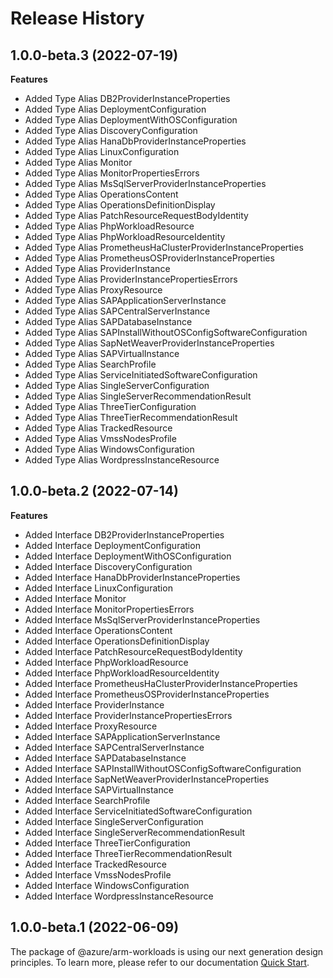 # Release History
    
## 1.0.0-beta.3 (2022-07-19)
    
**Features**

  - Added Type Alias DB2ProviderInstanceProperties
  - Added Type Alias DeploymentConfiguration
  - Added Type Alias DeploymentWithOSConfiguration
  - Added Type Alias DiscoveryConfiguration
  - Added Type Alias HanaDbProviderInstanceProperties
  - Added Type Alias LinuxConfiguration
  - Added Type Alias Monitor
  - Added Type Alias MonitorPropertiesErrors
  - Added Type Alias MsSqlServerProviderInstanceProperties
  - Added Type Alias OperationsContent
  - Added Type Alias OperationsDefinitionDisplay
  - Added Type Alias PatchResourceRequestBodyIdentity
  - Added Type Alias PhpWorkloadResource
  - Added Type Alias PhpWorkloadResourceIdentity
  - Added Type Alias PrometheusHaClusterProviderInstanceProperties
  - Added Type Alias PrometheusOSProviderInstanceProperties
  - Added Type Alias ProviderInstance
  - Added Type Alias ProviderInstancePropertiesErrors
  - Added Type Alias ProxyResource
  - Added Type Alias SAPApplicationServerInstance
  - Added Type Alias SAPCentralServerInstance
  - Added Type Alias SAPDatabaseInstance
  - Added Type Alias SAPInstallWithoutOSConfigSoftwareConfiguration
  - Added Type Alias SapNetWeaverProviderInstanceProperties
  - Added Type Alias SAPVirtualInstance
  - Added Type Alias SearchProfile
  - Added Type Alias ServiceInitiatedSoftwareConfiguration
  - Added Type Alias SingleServerConfiguration
  - Added Type Alias SingleServerRecommendationResult
  - Added Type Alias ThreeTierConfiguration
  - Added Type Alias ThreeTierRecommendationResult
  - Added Type Alias TrackedResource
  - Added Type Alias VmssNodesProfile
  - Added Type Alias WindowsConfiguration
  - Added Type Alias WordpressInstanceResource
    
    
## 1.0.0-beta.2 (2022-07-14)
    
**Features**

  - Added Interface DB2ProviderInstanceProperties
  - Added Interface DeploymentConfiguration
  - Added Interface DeploymentWithOSConfiguration
  - Added Interface DiscoveryConfiguration
  - Added Interface HanaDbProviderInstanceProperties
  - Added Interface LinuxConfiguration
  - Added Interface Monitor
  - Added Interface MonitorPropertiesErrors
  - Added Interface MsSqlServerProviderInstanceProperties
  - Added Interface OperationsContent
  - Added Interface OperationsDefinitionDisplay
  - Added Interface PatchResourceRequestBodyIdentity
  - Added Interface PhpWorkloadResource
  - Added Interface PhpWorkloadResourceIdentity
  - Added Interface PrometheusHaClusterProviderInstanceProperties
  - Added Interface PrometheusOSProviderInstanceProperties
  - Added Interface ProviderInstance
  - Added Interface ProviderInstancePropertiesErrors
  - Added Interface ProxyResource
  - Added Interface SAPApplicationServerInstance
  - Added Interface SAPCentralServerInstance
  - Added Interface SAPDatabaseInstance
  - Added Interface SAPInstallWithoutOSConfigSoftwareConfiguration
  - Added Interface SapNetWeaverProviderInstanceProperties
  - Added Interface SAPVirtualInstance
  - Added Interface SearchProfile
  - Added Interface ServiceInitiatedSoftwareConfiguration
  - Added Interface SingleServerConfiguration
  - Added Interface SingleServerRecommendationResult
  - Added Interface ThreeTierConfiguration
  - Added Interface ThreeTierRecommendationResult
  - Added Interface TrackedResource
  - Added Interface VmssNodesProfile
  - Added Interface WindowsConfiguration
  - Added Interface WordpressInstanceResource
    
    
## 1.0.0-beta.1 (2022-06-09)

The package of @azure/arm-workloads is using our next generation design principles. To learn more, please refer to our documentation [Quick Start](https://aka.ms/js-track2-quickstart).
